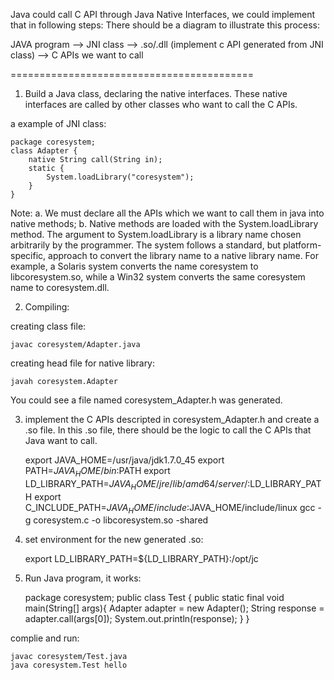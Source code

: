 <!---
markmeta_author: wongoo
markmeta_date: 2015-07-11 17:03:17+00:00
excerpt: Call C API through Java Native Interfaces
slug: call-c-api-through-java-native-interfaces
markmeta_title: Call C API through Java Native Interfaces
wordpress_id: 870
markmeta_categories: Experience
markmeta_tags: C,java,jni
-->

Java could call C API through Java Native Interfaces, we could implement that in following steps:
There should be a diagram to illustrate this process:
 
JAVA program --> JNI class --> .so/.dll (implement c API generated from JNI class) --> C APIs we want to call

==========================================

1. Build a Java class, declaring the native interfaces. These native interfaces are called by other classes who want to call the C APIs.

a example of JNI class:

    package coresystem; 
    class Adapter { 
    	native String call(String in); 
    	static {
    		System.loadLibrary("coresystem"); 
    	}
    }
	
Note:
a. We must declare all the APIs which we want to call them in java into native methods;
b. Native methods are loaded with the System.loadLibrary method. The argument to System.loadLibrary is a library name chosen arbitrarily by the programmer. The system follows a standard, but platform-specific, approach to convert the library name to a native library name. For example, a Solaris system converts the name coresystem to libcoresystem.so, while a Win32 system converts the same coresystem name to coresystem.dll.

2. Compiling:

creating class file:

    javac coresystem/Adapter.java
	
creating head file for native library:

    javah coresystem.Adapter
	
You could see a file named coresystem_Adapter.h was generated.

3. implement the C APIs descripted in coresystem_Adapter.h and create a .so file. 
In this .so file, there should be the logic to call the C APIs that Java want to call.

    export JAVA_HOME=/usr/java/jdk1.7.0_45
    export PATH=$JAVA_HOME/bin:$PATH
    export LD_LIBRARY_PATH=$JAVA_HOME/jre/lib/amd64/server/:$LD_LIBRARY_PATH
    export C_INCLUDE_PATH=$JAVA_HOME/include:$JAVA_HOME/include/linux
    gcc -g coresystem.c -o libcoresystem.so  -shared
	
4. set environment for the new generated .so:

    export LD_LIBRARY_PATH=${LD_LIBRARY_PATH}:/opt/jc

5. Run Java program, it works:

    package coresystem; 
    public class Test { 
    	public static final void main(String[] args){
    		Adapter adapter = new Adapter();
    		String response = adapter.call(args[0]);
    		System.out.println(response);
    	}
    }

complie and run:

    javac coresystem/Test.java
    java coresystem.Test hello

